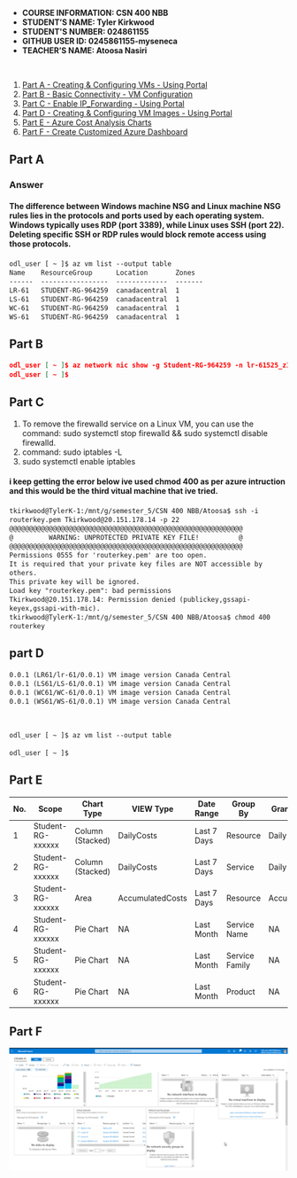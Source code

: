 



- **COURSE INFORMATION: CSN 400 NBB**
- **STUDENT’S NAME: Tyler Kirkwood**
- **STUDENT'S NUMBER: 024861155**
- **GITHUB USER ID: 0245861155-myseneca**
- **TEACHER’S NAME: Atoosa Nasiri**
<br>

1. [Part A - Creating & Configuring VMs - Using Portal](#part-a)
2. [Part B - Basic Connectivity - VM Configuration](#part-b)
3. [Part C - Enable IP_Forwarding - Using Portal](#part-c)
4. [Part D - Creating & Configuring VM Images - Using Portal](#header)
5. [Part E - Azure Cost Analysis Charts](#header)
6. [Part F - Create Customized Azure Dashboard](#header)

## Part A

### Answer
#### The difference between Windows machine NSG and Linux machine NSG rules lies in the protocols and ports used by each operating system. Windows typically uses RDP (port 3389), while Linux uses SSH (port 22). Deleting specific SSH or RDP rules would block remote access using those protocols.



```
odl_user [ ~ ]$ az vm list --output table
Name    ResourceGroup      Location       Zones
------  -----------------  -------------  -------
LR-61   STUDENT-RG-964259  canadacentral  1
LS-61   STUDENT-RG-964259  canadacentral  1
WC-61   STUDENT-RG-964259  canadacentral  1
WS-61   STUDENT-RG-964259  canadacentral  1

```

## Part B

```json
odl_user [ ~ ]$ az network nic show -g Student-RG-964259 -n lr-61525_z1 --query "enableipforwarding" 
odl_user [ ~ ]$ 
```

## Part C

1.  To remove the firewalld service on a Linux VM, you can use the command: sudo systemctl stop firewalld && sudo systemctl disable firewalld.
2.  command: sudo iptables -L
3. sudo systemctl enable iptables

#### i keep getting the error below ive used chmod 400 as per azure intruction and this would be the third vitual machine that ive tried.
```
tkirkwood@TylerK-1:/mnt/g/semester_5/CSN 400 NBB/Atoosa$ ssh -i routerkey.pem Tkirkwood@20.151.178.14 -p 22
@@@@@@@@@@@@@@@@@@@@@@@@@@@@@@@@@@@@@@@@@@@@@@@@@@@@@@@@@@@
@         WARNING: UNPROTECTED PRIVATE KEY FILE!          @
@@@@@@@@@@@@@@@@@@@@@@@@@@@@@@@@@@@@@@@@@@@@@@@@@@@@@@@@@@@
Permissions 0555 for 'routerkey.pem' are too open.
It is required that your private key files are NOT accessible by others.
This private key will be ignored.
Load key "routerkey.pem": bad permissions
Tkirkwood@20.151.178.14: Permission denied (publickey,gssapi-keyex,gssapi-with-mic).
tkirkwood@TylerK-1:/mnt/g/semester_5/CSN 400 NBB/Atoosa$ chmod 400 routerkey

```



## part D

```table
0.0.1 (LR61/lr-61/0.0.1) VM image version Canada Central
0.0.1 (LS61/LS-61/0.0.1) VM image version Canada Central
0.0.1 (WC61/WC-61/0.0.1) VM image version Canada Central
0.0.1 (WS61/WS-61/0.0.1) VM image version Canada Central
```
<br>

```
odl_user [ ~ ]$ az vm list --output table

odl_user [ ~ ]$ 

```
## Part E
| No. | Scope | Chart Type | VIEW Type |  Date Range | Group By | Granularity| Example |
|-|-|-|-|-|-|-|-|
|1|Student-RG-xxxxxx| Column (Stacked) | DailyCosts | Last 7 Days | Resource | Daily | <img src="./images/daily_resource.png" alt="Daily Cost Barchart" style="float: left; margin-right: 10px;" /> |
|2|Student-RG-xxxxxx| Column (Stacked) | DailyCosts | Last 7 Days | Service | Daily | <img src="./images/daily_service_family.png" alt="Daily Cost Service-Barchart.jpg" style="float: left; margin-right: 10px;" /> |
|3|Student-RG-xxxxxx| Area| AccumulatedCosts | Last 7 Days | Resource | Accumulated | <img src="./images/accumlated_resources.png" alt="Accumulated Resource Barchart" style="float: left; margin-right: 10px;" /> |
|4|Student-RG-xxxxxx| Pie Chart | NA | Last Month | Service Name | NA | <img src="./images/pie_chart_product.png" alt="Service Name Piechart" style="float: left; margin-right: 10px;" /> |
|5|Student-RG-xxxxxx| Pie Chart | NA | Last Month | Service Family | NA | <img src="./images/pie_chart_service_family.jpg" alt="Service Family Piechart" style="float: left; margin-right: 10px;" /> |
|6|Student-RG-xxxxxx| Pie Chart | NA | Last Month | Product | NA | <img src="./images/pie_chart_service_name.jpg" alt="Product Piechart" style="float: left; margin-right: 10px;" /> |


## Part F

<img src="./images/Azure_Dashboard.png" alt="azure dashboard" style="float: left; margin-right: 10px;" /> 